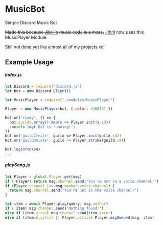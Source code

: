 # MusicBot
Simple Discord Music Bot

~~Made this because [Jibril's](https://github.com/bakapear/Jibril) music code is a mess.~~
[Jibril](https://github.com/bakapear/Jibril) now uses this MusicPlayer Module.

Still not done yet like almost all of my projects xd

## Example Usage

##### index.js
```js
let Discord = require('discord.js')
let bot = new Discord.Client()

let MusicPlayer = require('./modules/MusicPlayer')

Player = new MusicPlayer(bot, { color: 4360181 })

bot.on('ready', () => {
  bot.guilds.array().map(x => Player.init(x.id))
  console.log('Bot is running!')
})
bot.on('guildCreate', guild => Player.init(guild.id))
bot.on('guildDelete', guild => Player.strike(guild.id))

bot.login(token)
...
```
##### playSong.js
```js
let Player = global.Player.get(msg)
if (!Player) return msg.channel.send("You're not in a voice channel!")
if (Player.channel !== msg.member.voice.channel) {
  return msg.channel.send("You're not in the voice channel!")
}

let item = await Player.play(query, msg.author)
if (!item) msg.channel.send('Nothing found!')
else if (item.error) msg.channel.send(item.error)
else if (item.playlist || Player.active) Player.msgQueued(msg, item)
```
